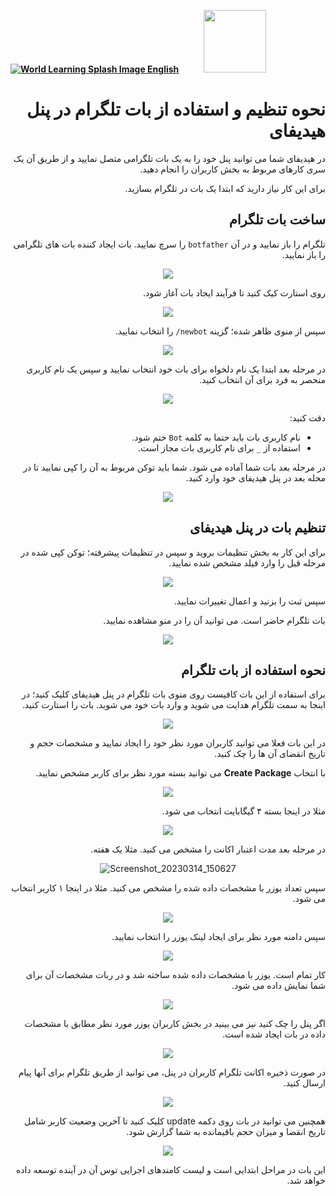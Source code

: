 [**![World Learning Splash Image](https://user-images.githubusercontent.com/125398461/229074810-599bd7f9-0bc1-44a9-b76e-90bf7e182314.png) English**](https://github.com/hiddify/hiddify-config/wiki/How-to-set-up-and-use-Telegram-bot-on-the-Hddify-panel)&nbsp;&nbsp;&nbsp;&nbsp;&nbsp;&nbsp;&nbsp;&nbsp;&nbsp;&nbsp;<a href="https://github.com/hiddify/hiddify-config/wiki/%D9%87%D9%85%D9%87-%D8%A2%D9%85%D9%88%D8%B2%D8%B4%E2%80%8C%D9%87%D8%A7-%D9%88-%D9%88%DB%8C%D8%AF%D8%A6%D9%88%D9%87%D8%A7"><img width="100" src="https://github.com/hiddify/hiddify-config/assets/125398461/3704cd84-eee6-4c45-abe7-3c02936bbebb" /></a>

<div dir="rtl">

# نحوه تنظیم و استفاده از بات تلگرام در پنل هیدیفای

در هیدیفای شما می توانید پنل خود را به یک بات تلگرامی متصل نمایید و از طریق آن یک سری کارهای مربوط به بخش کاربران را انجام دهید.

برای این کار نیاز دارید که ابتدا یک بات در تلگرام بسازید.

## ساخت بات تلگرام

تلگرام را باز نمایید و در آن `botfather` را سرچ نمایید. بات ایجاد کننده بات های تلگرامی را باز نمایید.
</div>

<div align=center>

![](https://user-images.githubusercontent.com/125398461/235900298-c2251db5-2b14-4a45-b4c3-1b1c857a64b4.png)
</div>

<div dir="rtl">

روی استارت کیک کنید تا فرآیند ایجاد بات آغاز شود.
</div>

<div align=center>

![](https://user-images.githubusercontent.com/125398461/235900621-1d8143fa-a56d-4c01-9f7c-3b96b1772191.png)
</div>

<div dir="rtl">

سپس از منوی ظاهر شده؛ گزینه `newbot/` را انتخاب نمایید.
</div>

<div align=center>

![](https://user-images.githubusercontent.com/125398461/235900712-3f6cb0c2-4107-473c-affa-5af47ff1f2d0.png)
</div>

<div dir="rtl">

در مرحله بعد ابتدا یک نام دلخواه برای بات خود انتخاب نمایید و سپس یک نام کاربری منحصر به فرد برای آن انتخاب کنید.
</div>

<div align=center>

![](https://user-images.githubusercontent.com/125398461/235904011-8d51583c-3c39-4a88-99c5-ee71d0016631.png)
</div>

<div dir="rtl">

دقت کنید:
* نام کاربری بات باید حتما به کلمه `Bot` ختم شود.
* استفاده از `_` برای نام کاربری بات مجاز است.

در مرحله بعد بات شما آماده می شود. شما باید توکن مربوط به آن را کپی نمایید تا در محله بعد در پنل هیدیفای خود وارد کنید.

</div>

<div align=center>

![](https://user-images.githubusercontent.com/125398461/235904260-f6f582d3-f4e6-4829-951b-0f4f7540f4a0.png)
</div>

<div dir="rtl">

## تنظیم بات در پنل هیدیفای

برای این کار به بخش تنظیمات بروید و سپس در تنظیمات پیشرفته؛ توکن کپی شده در مرحله قبل را وارد فیلد مشخص شده نمایید.

</div>

<div align=center>

![](https://user-images.githubusercontent.com/125398461/235912807-611d6f99-2cab-4dff-9aea-34cbe0ed9f84.png)

</div>

<div dir="rtl">

سپس ثبت را بزنید و اعمال تغییرات نمایید.

بات تلگرام حاضر است. می توانید آن را در منو مشاهده نمایید.
</div>

<div align=center>

![](https://user-images.githubusercontent.com/125398461/235911513-138510f0-6f83-4537-9e51-1839f19ad9b0.png)
</div>

<div dir="rtl">

## نحوه استفاده از بات تلگرام

برای استفاده از این بات کافیست روی منوی بات تلگرام در پنل هیدیفای کلیک کنید؛ در اینجا به سمت تلگرام هدایت می شوید و وارد بات خود می شوید. بات را استارت کنید.
</div>

<div align=center>

![](https://user-images.githubusercontent.com/125398461/235907744-d16631e7-aa15-477e-9f05-34c5a90c80bf.png)
</div>

<div dir="rtl">

در این بات فعلا می توانید کاربران مورد نظر خود را ایجاد نمایید و مشخصات حجم و تاریخ انقضای آن ها را چک کنید.

با انتخاب **Create Package** می توانید بسته مورد نظر برای کاربر مشخص نمایید.

</div>

<div align=center>

![](https://user-images.githubusercontent.com/125398461/235907850-1e613a61-6506-45a5-bc8c-eda7a718048c.png)
</div>

<div dir="rtl">

مثلا در اینجا بسته ۴ گیگابایت انتخاب می شود.
</div>

<div align=center>

![](https://user-images.githubusercontent.com/125398461/235908017-f4c5b463-c40e-4524-a08d-90e7f7e395c2.png)
</div>

<div dir="rtl">

در مرحله بعد مدت اعتبار اکانت را مشخص می کنید. مثلا یک هفته.
</div>

<div align=center>

![Screenshot_20230314_150627](https://user-images.githubusercontent.com/125398461/225084209-6924f927-94d8-4f9a-8fe0-a459aafac120.png)
</div>

<div dir="rtl">

سپس تعداد یوزر با مشخصات داده شده را مشخص می کنید. مثلا در اینجا ۱ کاربر انتخاب می شود.
</div>

<div align=center>

![](https://user-images.githubusercontent.com/125398461/235908369-39e536f7-150d-4498-828b-b8861089d7b1.png)
</div>

<div dir="rtl">

سپس دامنه مورد نظر برای ایجاد لینک یوزر را انتخاب نمایید.
</div>

<div align=center>

![](https://user-images.githubusercontent.com/125398461/235908789-b519ee45-3976-454b-9268-1829ca968021.png)
</div>

<div dir="rtl">

کار تمام است. یوزر با مشخصات داده شده ساخته شد و در ربات مشخصات آن برای شما نمایش داده می شود.
</div>

<div align=center>

![](https://user-images.githubusercontent.com/125398461/235908927-0835b813-14e1-4c8f-9aa8-3c8398eaa6c1.png)
</div>

<div dir="rtl">

اگر پنل را چک کنید نیز می بینید در بخش کاربران یوزر مورد نظر مطابق با مشخصات داده در بات ایجاد شده است.
</div>

<div align=center>

![](https://user-images.githubusercontent.com/125398461/235909045-f7581a57-5cb7-4df3-ad3d-9293bbdc8ba2.png)
</div>

<div dir="rtl">

در صورت ذخیره اکانت تلگرام کاربران در پنل، می توانید از طریق تلگرام برای آنها پیام ارسال کنید.
</div>

<div align=center>

![](https://user-images.githubusercontent.com/125398461/235909375-a9abc059-c4e1-4fe6-ba65-630e3704ba20.png)
</div>

<div dir="rtl">

همچنین می توانید در بات روی دکمه update کلیک کنید تا آخرین وضعیت کاربر شامل تاریخ انقضا و میزان حجم باقیمانده به شما گزارش شود.
</div>

<div align=center>

![](https://user-images.githubusercontent.com/125398461/235909484-c3b6064d-afb5-4654-8c01-84acb55becd4.png)
</div>

<div dir="rtl">

این بات در مراحل ابتدایی است و لیست کامندهای اجرایی توس آن در آینده توسعه داده خواهد شد.

</div>
